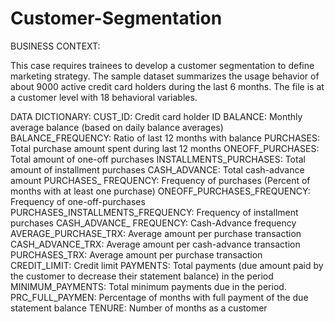 # Customer-Segmentation

BUSINESS CONTEXT:

This case requires trainees to develop a customer segmentation to define marketing strategy. The sample dataset summarizes the usage behavior of about 9000 active credit card holders during the last 6 months. The file is at a customer level with 18 behavioral variables.

DATA DICTIONARY:
CUST_ID: Credit card holder ID
BALANCE: Monthly average balance (based on daily balance averages)
BALANCE_FREQUENCY: Ratio of last 12 months with balance
PURCHASES: Total purchase amount spent during last 12 months
ONEOFF_PURCHASES: Total amount of one-off purchases
INSTALLMENTS_PURCHASES: Total amount of installment purchases
CASH_ADVANCE: Total cash-advance amount
PURCHASES_ FREQUENCY: Frequency of purchases (Percent of months with at least one purchase)
ONEOFF_PURCHASES_FREQUENCY: Frequency of one-off-purchases
PURCHASES_INSTALLMENTS_FREQUENCY: Frequency of installment purchases
CASH_ADVANCE_ FREQUENCY: Cash-Advance frequency
AVERAGE_PURCHASE_TRX: Average amount per purchase transaction
CASH_ADVANCE_TRX: Average amount per cash-advance transaction
PURCHASES_TRX: Average amount per purchase transaction
CREDIT_LIMIT: Credit limit
PAYMENTS: Total payments (due amount paid by the customer to decrease their statement balance) in the period
MINIMUM_PAYMENTS: Total minimum payments due in the period.
PRC_FULL_PAYMEN: Percentage of months with full payment of the due statement balance
TENURE: Number of months as a customer
